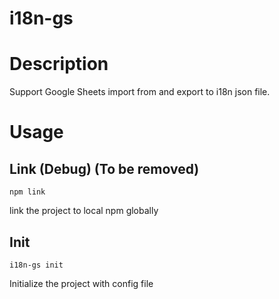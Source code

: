 # i18n-gs

# Description

Support Google Sheets import from and export to i18n json file.

# Usage

## Link (Debug) (To be removed)

```console
npm link
```

link the project to local npm globally

## Init

```console
i18n-gs init
```

Initialize the project with config file
